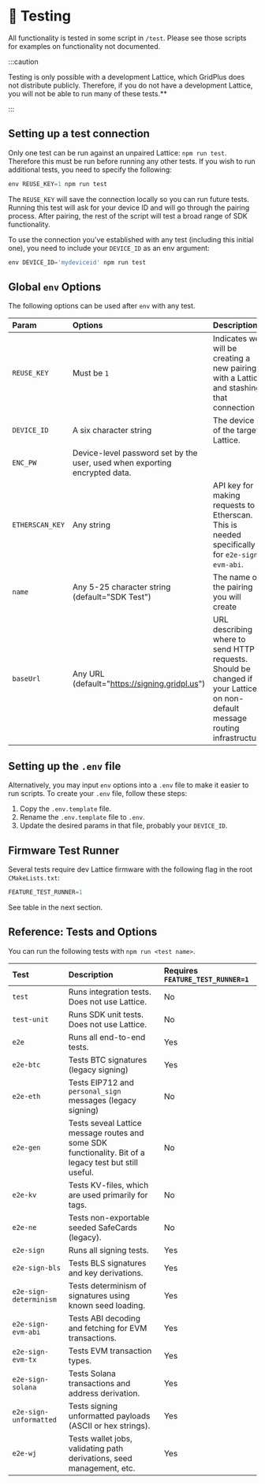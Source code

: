 
# 🧪 Testing

All functionality is tested in some script in `/test`. Please see those scripts for examples on functionality not documented.

:::caution

Testing is only possible with a development Lattice, which GridPlus does not distribute publicly. Therefore, if you do not have a development Lattice, you will not be able to run many of these tests.**

:::

## Setting up a test connection

Only one test can be run against an unpaired Lattice: `npm run test`. Therefore this must be run before running any other tests. If you wish to run additional tests, you need to specify the following:

```ts
env REUSE_KEY=1 npm run test
```

The `REUSE_KEY` will save the connection locally so you can run future tests. Running this test will ask for your device ID and will go through the pairing process. After pairing, the rest of the script will test a broad range of SDK functionality.

To use the connection you've established with any test (including this initial one), you need to include your `DEVICE_ID` as an env argument:

```ts
env DEVICE_ID='mydeviceid' npm run test
```

## Global `env` Options

The following options can be used after `env` with any test.

| Param | Options | Description |
|:------|:--------|:------------|
| `REUSE_KEY` | Must be `1` | Indicates we will be creating a new pairing with a Lattice and stashing that connection |
| `DEVICE_ID` | A six character string | The device ID of the target Lattice. |
| `ENC_PW` | Device-level password set by the user, used when exporting encrypted data. |
| `ETHERSCAN_KEY` | Any string | API key for making requests to Etherscan. This is needed specifically for `e2e-sign-evm-abi`. |
| `name` | Any 5-25 character string (default="SDK Test") | The name of the pairing you will create |
| `baseUrl` | Any URL (default="https://signing.gridpl.us") | URL describing where to send HTTP requests. Should be changed if your Lattice is on non-default message routing infrastructure. |

## Setting up the `.env` file

Alternatively, you may input `env` options into a `.env` file to make it easier to run scripts. To create your `.env` file, follow these steps:
1. Copy the `.env.template` file.
2. Rename the `.env.template` file to `.env`.
3. Update the desired params in that file, probably your `DEVICE_ID`.

## Firmware Test Runner

Several tests require dev Lattice firmware with the following flag in the root `CMakeLists.txt`:

```ts
FEATURE_TEST_RUNNER=1
```

See table in the next section.

## Reference: Tests and Options

You can run the following tests with `npm run <test name>`.

| Test | Description | Requires `FEATURE_TEST_RUNNER=1` |
|:-----|:------------|:-----------------|
| `test` | Runs integration tests. Does not use Lattice. | No |
| `test-unit` | Runs SDK unit tests. Does not use Lattice. | No |
| `e2e` | Runs all end-to-end tests. | Yes |
| `e2e-btc` | Tests BTC signatures (legacy signing) | Yes |
| `e2e-eth` | Tests EIP712 and `personal_sign` messages (legacy signing) | No |
| `e2e-gen` | Tests seveal Lattice message routes and some SDK functionality. Bit of a legacy test but still useful. | No |
| `e2e-kv` | Tests KV-files, which are used primarily for tags. | No |
| `e2e-ne` | Tests non-exportable seeded SafeCards (legacy). | No |
| `e2e-sign` | Runs all signing tests. | Yes |
| `e2e-sign-bls` | Tests BLS signatures and key derivations. | Yes |
| `e2e-sign-determinism` | Tests determinism of signatures using known seed loading. | Yes |
| `e2e-sign-evm-abi` | Tests ABI decoding and fetching for EVM transactions. | Yes |
| `e2e-sign-evm-tx` | Tests EVM transaction types. | Yes |
| `e2e-sign-solana` | Tests Solana transactions and address derivation. | Yes |
| `e2e-sign-unformatted` | Tests signing unformatted payloads (ASCII or hex strings). | Yes |
| `e2e-wj` | Tests wallet jobs, validating path derivations, seed management, etc. | Yes |